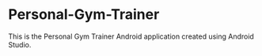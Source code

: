 # Personal-Gym-Trainer
This is the Personal Gym Trainer Android application created using Android Studio.
